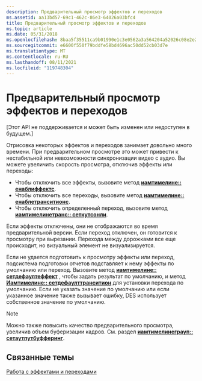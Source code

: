 ```yaml
---
description: Предварительный просмотр эффектов и переходов
ms.assetid: aa13bd57-69c1-462c-86e3-64026a03bfc4
title: Предварительный просмотр эффектов и переходов
ms.topic: article
ms.date: 05/31/2018
ms.openlocfilehash: 8baa5f35511ca9b01990e1c3e0562a3a564204a52026c08e2e2827c154b166b4
ms.sourcegitcommit: e6600f550f79bddfe58bd4696ac50dd52cb03d7e
ms.translationtype: MT
ms.contentlocale: ru-RU
ms.lasthandoff: 08/11/2021
ms.locfileid: "119748304"
---
```

# <a name="previewing-effects-and-transitions"></a>Предварительный просмотр эффектов и переходов

\[Этот API не поддерживается и может быть изменен или недоступен в будущем.\]

Отрисовка некоторых эффектов и переходов занимает довольно много времени. При предварительном просмотре это может привести к нестабильной или невозможности синхронизации видео с аудио. Вы можете увеличить скорость просмотра, отключив эффекты или переходы:

-   Чтобы отключить все эффекты, вызовите метод [**иамтимелине:: енаблиффектс**](iamtimeline-enableeffects.md).
-   Чтобы отключить все переходы, вызовите метод [**иамтимелине:: енаблетранситионс**](iamtimeline-enabletransitions.md).
-   Чтобы отключить определенный переход, вызовите метод [**иамтимелинетранс:: сеткутсонли**](iamtimelinetrans-setcutsonly.md).

Если эффекты отключены, они не отображаются во время предварительной версии. Если переход отключен, он готовится к просмотру при вырезании. Перехода между дорожками все еще происходит, но визуальный элемент не визуализируется.

Если не удается подготовить к просмотру эффекты или переход, подсистема подготовки отчетов подставляет к нему эффекты по умолчанию или переход. Вызовите метод [**иамтимелине:: сетдефаултеффект**](iamtimeline-setdefaulteffect.md) , чтобы задать результат по умолчанию, и метод [**Иамтимелине:: сетдефаулттранситион**](iamtimeline-setdefaulttransition.md) для установки перехода по умолчанию. Если не указать значение по умолчанию или если указанное значение также вызывает ошибку, DES использует собственное значение по умолчанию.

> [!Note]  
> Можно также повысить качество предварительного просмотра, увеличив объем буферизации кадров. См. раздел [**иамтимелинеграуп:: сетаутпутбуфферинг**](iamtimelinegroup-setoutputbuffering.md).

 

## <a name="related-topics"></a>Связанные темы

<dl> <dt>

[Работа с эффектами и переходами](working-with-effects-and-transitions.md)
</dt> </dl>

 

 



